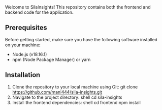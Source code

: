 Welcome to SilaInsights! This repository contains both the frontend and backend code for the application.

## Prerequisites
Before getting started, make sure you have the following software installed on your machine:
- Node.js (v18.16.1)
- npm (Node Package Manager) or yarn

## Installation
1. Clone the repository to your local machine using Git:
    git clone https://github.com/mani444/sila-insights.git
2. Navigate to the project directory:
shell
   cd sila-insights
3. Install the frontend dependencies:
shell
   cd frontend
   npm install

